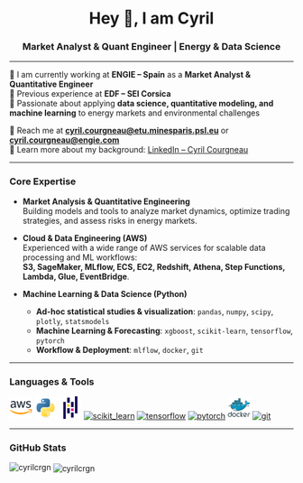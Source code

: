 <h1 align="center">Hey 👋, I am Cyril</h1>
<h3 align="center">Market Analyst & Quant Engineer | Energy & Data Science</h3>

---

🔹 I am currently working at **ENGIE – Spain** as a **Market Analyst & Quantitative Engineer**  
🔹 Previous experience at **EDF – SEI Corsica**  
🔹 Passionate about applying **data science, quantitative modeling, and machine learning** to energy markets and environmental challenges  

📩 Reach me at **cyril.courgneau@etu.minesparis.psl.eu** or **cyril.courgneau@engie.com**  
🔗 Learn more about my background: [LinkedIn – Cyril Courgneau](https://www.linkedin.com/in/cyril-courgneau/)  

---

<h3 align="left">Core Expertise</h3>

- **Market Analysis & Quantitative Engineering**  
  Building models and tools to analyze market dynamics, optimize trading strategies, and assess risks in energy markets.  

- **Cloud & Data Engineering (AWS)**  
  Experienced with a wide range of AWS services for scalable data processing and ML workflows:  
  **S3, SageMaker, MLflow, ECS, EC2, Redshift, Athena, Step Functions, Lambda, Glue, EventBridge**.  

- **Machine Learning & Data Science (Python)**  
  - **Ad-hoc statistical studies & visualization**: `pandas`, `numpy`, `scipy`, `plotly`, `statsmodels`  
  - **Machine Learning & Forecasting**: `xgboost`, `scikit-learn`, `tensorflow`, `pytorch`  
  - **Workflow & Deployment**: `mlflow`, `docker`, `git`  

---

<h3 align="left">Languages & Tools</h3>
<p align="left">
<a href="https://aws.amazon.com" target="_blank"><img src="https://raw.githubusercontent.com/devicons/devicon/master/icons/amazonwebservices/amazonwebservices-original-wordmark.svg" alt="aws" width="40" height="40"/></a>
<a href="https://www.python.org" target="_blank"><img src="https://raw.githubusercontent.com/devicons/devicon/master/icons/python/python-original.svg" alt="python" width="40" height="40"/></a>
<a href="https://pandas.pydata.org/" target="_blank"><img src="https://raw.githubusercontent.com/devicons/devicon/master/icons/pandas/pandas-original.svg" alt="pandas" width="40" height="40"/></a>
<a href="https://scikit-learn.org/" target="_blank"><img src="https://upload.wikimedia.org/wikipedia/commons/0/05/Scikit_learn_logo_small.svg" alt="scikit_learn" width="40" height="40"/></a>
<a href="https://www.tensorflow.org/" target="_blank"><img src="https://www.vectorlogo.zone/logos/tensorflow/tensorflow-icon.svg" alt="tensorflow" width="40" height="40"/></a>
<a href="https://pytorch.org/" target="_blank"><img src="https://www.vectorlogo.zone/logos/pytorch/pytorch-icon.svg" alt="pytorch" width="40" height="40"/></a>
<a href="https://www.docker.com/" target="_blank"><img src="https://raw.githubusercontent.com/devicons/devicon/master/icons/docker/docker-original-wordmark.svg" alt="docker" width="40" height="40"/></a>
<a href="https://git-scm.com/" target="_blank"><img src="https://www.vectorlogo.zone/logos/git-scm/git-scm-icon.svg" alt="git" width="40" height="40"/></a>
</p>

---

<h3 align="left">GitHub Stats</h3>

<p><img align="left" src="https://github-readme-stats.vercel.app/api/top-langs?username=cyrilcrgn&show_icons=true&locale=en&layout=compact" alt="cyrilcrgn" /></p>

<p>&nbsp;<img align="center" src="https://github-readme-stats.vercel.app/api?username=cyrilcrgn&show_icons=true&locale=en" alt="cyrilcrgn" /></p>

